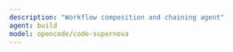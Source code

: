 ```yaml
---
description: "Workflow composition and chaining agent"
agent: build
model: opencode/code-supernova
---
```

